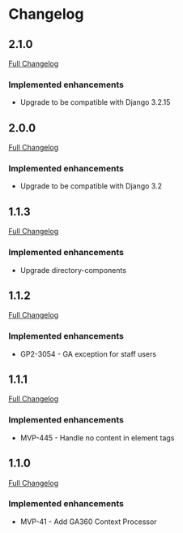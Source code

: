 # Changelog

## 2.1.0
[Full Changelog](https://github.com/uktrade/great-components/pull/9)
### Implemented enhancements
- Upgrade to be compatible with Django 3.2.15

## 2.0.0
[Full Changelog](https://github.com/uktrade/great-components/pull/7)
### Implemented enhancements
- Upgrade to be compatible with Django 3.2

## 1.1.3
[Full Changelog](https://github.com/uktrade/great-components/pull/5)
### Implemented enhancements
- Upgrade directory-components

## 1.1.2
[Full Changelog](https://github.com/uktrade/great-components/pull/4)
### Implemented enhancements
- GP2-3054 - GA exception for staff users

## 1.1.1
[Full Changelog](https://github.com/uktrade/great-components/pull/3)
### Implemented enhancements
- MVP-445 - Handle no content in element tags


## 1.1.0
[Full Changelog](https://github.com/uktrade/great-components/pull/2)
### Implemented enhancements
- MVP-41 - Add GA360 Context Processor
